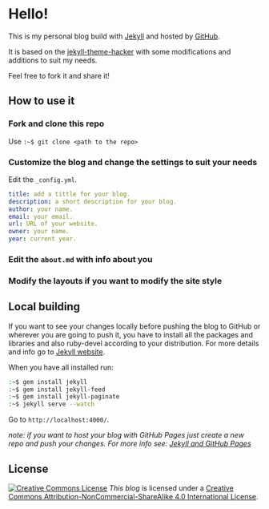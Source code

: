 # Hello!  

This is my personal blog build with [Jekyll](https://jekyllrb.com) and hosted by [GitHub](https://erudin.github.io).

It is based on the [jekyll-theme-hacker](https://github.com/pages-themes/hacker) with some modifications and additions to suit my needs.

Feel free to fork it and share it!

## How to use it

### Fork and clone this repo

Use `:~$ git clone <path to the repo>`

### Customize the blog and change the settings to suit your needs
    
Edit the `_config.yml`.
    
```yml
title: add a tittle for your blog.
description: a short description for your blog.
author: your name.
email: your email.
url: URL of your website.
owner: your name.
year: current year.
```
### Edit the `about.md` with info about you

### Modify the layouts if you want to modify the site style

## Local building

If you want to see your changes locally before pushing the blog to GitHub or wherever you are going to push it, you have to install all the packages and libraries and also ruby-devel according to your distribution. 
For more details and info go to [Jekyll website](https://jekyllrb.com/).

When you have all installed run:
    
```bash
:~$ gem install jekyll
:~$ gem install jekyll-feed
:~$ gem install jekyll-paginate
:~$ jekyll serve --watch
```
Go to `http://localhost:4000/`.

*note: if you want to host your blog with GitHub Pages just create a new repo and push your changes. For more info see: [Jekyll and GitHub Pages](https://jekyllrb.com/docs/github-pages/)*

## License
[![Creative Commons License](https://i.creativecommons.org/l/by-nc-sa/4.0/80x15.png)](https://creativecommons.org/licenses/by-nc-sa/4.0/) *This blog* is licensed under a [Creative Commons Attribution-NonCommercial-ShareAlike 4.0 International License](https://creativecommons.org/licenses/by-nc-sa/4.0/).
